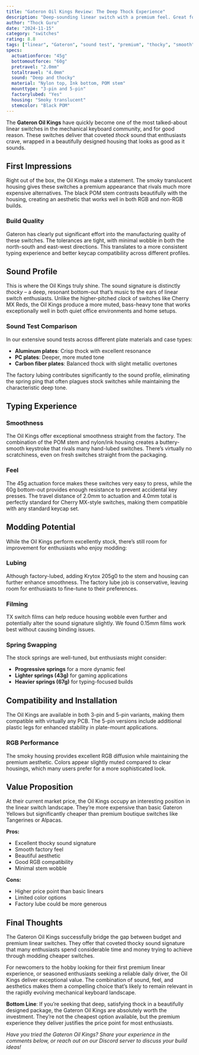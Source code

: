 ```yaml
---
title: "Gateron Oil Kings Review: The Deep Thock Experience"
description: "Deep-sounding linear switch with a premium feel. Great for thock lovers seeking that satisfying bottom-out sound without the tactile bump."
author: "Thock Guru"
date: "2024-11-15"
category: "switches"
rating: 8.8
tags: ["linear", "Gateron", "sound test", "premium", "thocky", "smooth"]
specs:
  actuationforce: "45g"
  bottomoutforce: "60g"
  pretravel: "2.0mm"
  totaltravel: "4.0mm"
  sound: "Deep and thocky"
  material: "Nylon top, Ink bottom, POM stem"
  mounttype: "3-pin and 5-pin"
  factorylubed: "Yes"
  housing: "Smoky translucent"
  stemcolor: "Black POM"
---
```


The **Gateron Oil Kings** have quickly become one of the most talked-about linear switches in the mechanical keyboard community, and for good reason. These switches deliver that coveted *thock* sound that enthusiasts crave, wrapped in a beautifully designed housing that looks as good as it sounds.

## First Impressions
Right out of the box, the Oil Kings make a statement. The smoky translucent housing gives these switches a premium appearance that rivals much more expensive alternatives. The black POM stem contrasts beautifully with the housing, creating an aesthetic that works well in both RGB and non-RGB builds.

### Build Quality
Gateron has clearly put significant effort into the manufacturing quality of these switches. The tolerances are tight, with minimal wobble in both the north-south and east-west directions. This translates to a more consistent typing experience and better keycap compatibility across different profiles.

## Sound Profile
This is where the Oil Kings truly shine. The sound signature is distinctly *thocky* – a deep, resonant bottom-out that’s music to the ears of linear switch enthusiasts. Unlike the higher-pitched *clack* of switches like Cherry MX Reds, the Oil Kings produce a more muted, bass-heavy tone that works exceptionally well in both quiet office environments and home setups.

### Sound Test Comparison
In our extensive sound tests across different plate materials and case types:


- **Aluminum plates**: Crisp thock with excellent resonance
- **PC plates**: Deeper, more muted tone
- **Carbon fiber plates**: Balanced thock with slight metallic overtones

The factory lubing contributes significantly to the sound profile, eliminating the spring ping that often plagues stock switches while maintaining the characteristic deep tone.

## Typing Experience
### Smoothness
The Oil Kings offer exceptional smoothness straight from the factory. The combination of the POM stem and nylon/ink housing creates a buttery-smooth keystroke that rivals many hand-lubed switches. There’s virtually no scratchiness, even on fresh switches straight from the packaging.

### Feel
The 45g actuation force makes these switches very easy to press, while the 60g bottom-out provides enough resistance to prevent accidental key presses. The travel distance of 2.0mm to actuation and 4.0mm total is perfectly standard for Cherry MX-style switches, making them compatible with any standard keycap set.

## Modding Potential
While the Oil Kings perform excellently stock, there’s still room for improvement for enthusiasts who enjoy modding:

### Lubing
Although factory-lubed, adding Krytox 205g0 to the stem and housing can further enhance smoothness. The factory lube job is conservative, leaving room for enthusiasts to fine-tune to their preferences.

### Filming
TX switch films can help reduce housing wobble even further and potentially alter the sound signature slightly. We found 0.15mm films work best without causing binding issues.

### Spring Swapping
The stock springs are well-tuned, but enthusiasts might consider:


- **Progressive springs** for a more dynamic feel
- **Lighter springs (43g)** for gaming applications
- **Heavier springs (67g)** for typing-focused builds

## Compatibility and Installation
The Oil Kings are available in both 3-pin and 5-pin variants, making them compatible with virtually any PCB. The 5-pin versions include additional plastic legs for enhanced stability in plate-mount applications.

### RGB Performance
The smoky housing provides excellent RGB diffusion while maintaining the premium aesthetic. Colors appear slightly muted compared to clear housings, which many users prefer for a more sophisticated look.

## Value Proposition
At their current market price, the Oil Kings occupy an interesting position in the linear switch landscape. They’re more expensive than basic Gateron Yellows but significantly cheaper than premium boutique switches like Tangerines or Alpacas.

**Pros:**


- Excellent thocky sound signature
- Smooth factory feel
- Beautiful aesthetic
- Good RGB compatibility
- Minimal stem wobble

**Cons:**


- Higher price point than basic linears
- Limited color options
- Factory lube could be more generous

## Final Thoughts
The Gateron Oil Kings successfully bridge the gap between budget and premium linear switches. They offer that coveted thocky sound signature that many enthusiasts spend considerable time and money trying to achieve through modding cheaper switches.

For newcomers to the hobby looking for their first premium linear experience, or seasoned enthusiasts seeking a reliable daily driver, the Oil Kings deliver exceptional value. The combination of sound, feel, and aesthetics makes them a compelling choice that’s likely to remain relevant in the rapidly evolving mechanical keyboard landscape.

**Bottom Line**: If you’re seeking that deep, satisfying thock in a beautifully designed package, the Gateron Oil Kings are absolutely worth the investment. They’re not the cheapest option available, but the premium experience they deliver justifies the price point for most enthusiasts.


*Have you tried the Gateron Oil Kings? Share your experience in the comments below, or reach out on our Discord server to discuss your build ideas!*